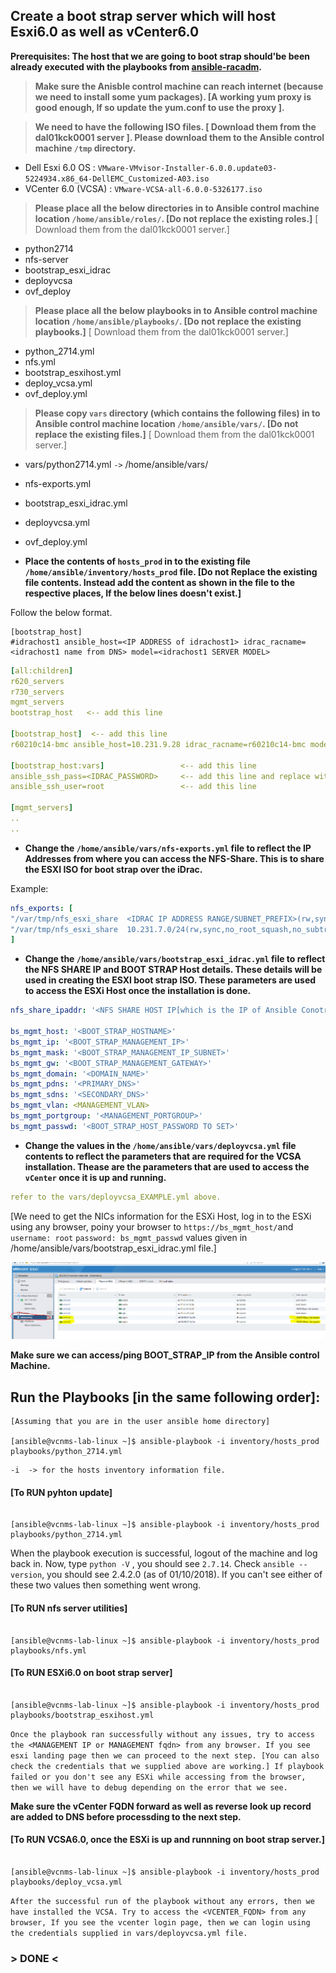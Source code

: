 ## Create a boot strap server which will host Esxi6.0 as well as vCenter6.0 


**Prerequisites: The host that we are going to boot strap should'be been already executed with the playbooks from [ansible-racadm](https://github.com/misteryiz/ansible-racadm).**


> **Make sure the Anisble control machine can reach internet (because we need to install some yum packages). [A working yum proxy is good enough, If so update the yum.conf to use the proxy ].**

> **We need to have the following ISO files. [ Download them from the dal01kck0001 server ]. Please download them to the Ansible control machine `/tmp` directory.**
* Dell Esxi 6.0 OS : `VMware-VMvisor-Installer-6.0.0.update03-5224934.x86_64-DellEMC_Customized-A03.iso`
* VCenter 6.0 (VCSA) : `VMware-VCSA-all-6.0.0-5326177.iso`

> **Please place all the below directories in to Ansible control machine location `/home/ansible/roles/`. [Do not replace the existing roles.]** [ Download them from the dal01kck0001 server.]
* python2714
* nfs-server
* bootstrap_esxi_idrac
* deployvcsa
* ovf_deploy

> **Please place all the below playbooks in to Ansible control machine location `/home/ansible/playbooks/`. [Do not replace the existing playbooks.]** [ Download them from the dal01kck0001 server.]
* python_2714.yml
* nfs.yml
* bootstrap_esxihost.yml
* deploy_vcsa.yml
* ovf_deploy.yml

> **Please copy `vars` directory (which contains the following files) in to Ansible control machine location `/home/ansible/vars/`. [Do not replace the existing files.]** [ Download them from the dal01kck0001 server.]
* vars/python2714.yml `->` /home/ansible/vars/
* nfs-exports.yml
* bootstrap_esxi_idrac.yml
* deployvcsa.yml
* ovf_deploy.yml

* **Place the contents of `hosts_prod` in to the existing file `/home/ansible/inventory/hosts_prod` file. [Do not Replace the existing file contents. Instead add the content as shown in the file to the respective places, If the below lines doesn't exist.]**

Follow the below format.
```
[bootstrap_host]
#idrachost1 ansible_host=<IP ADDRESS of idrachost1> idrac_racname=<idrachost1 name from DNS> model=<idrachost1 SERVER MODEL>
```

```yaml
[all:children]
r620_servers
r730_servers
mgmt_servers
bootstrap_host   <-- add this line

[bootstrap_host]  <-- add this line
r60210c14-bmc ansible_host=10.231.9.28 idrac_racname=r60210c14-bmc model=630   <-- add this line and change the values accrodingly.

[bootstrap_host:vars]                 <-- add this line
ansible_ssh_pass=<IDRAC_PASSWORD>     <-- add this line and replace with actual idrac password
ansible_ssh_user=root                 <-- add this line

[mgmt_servers]
..
..


```

* **Change the `/home/ansible/vars/nfs-exports.yml` file to reflect the IP Addresses from where you can access the NFS-Share. This is to share the ESXI ISO for boot strap over the iDrac.**

Example:
```yml
nfs_exports: [
"/var/tmp/nfs_esxi_share  <IDRAC IP ADDRESS RANGE/SUBNET_PREFIX>(rw,sync,no_root_squash,no_subtree_check)",
"/var/tmp/nfs_esxi_share  10.231.7.0/24(rw,sync,no_root_squash,no_subtree_check)",
]

```

* **Change the `/home/ansible/vars/bootstrap_esxi_idrac.yml` file to reflect the NFS SHARE IP and BOOT STRAP Host details. These details will be used in creating the ESXI boot strap ISO. These parameters are used to access the ESXi Host once the installation is done.**

```yml
nfs_share_ipaddr: '<NFS SHARE HOST IP[which is the IP of Ansible Conotrol Machine]>'

bs_mgmt_host: '<BOOT_STRAP_HOSTNAME>'
bs_mgmt_ip: '<BOOT_STRAP_MANAGEMENT_IP>'
bs_mgmt_mask: '<BOOT_STRAP_MANAGEMENT_IP_SUBNET>'
bs_mgmt_gw: '<BOOT_STRAP_MANAGEMENT_GATEWAY>'
bs_mgmt_domain: '<DOMAIN_NAME>'
bs_mgmt_pdns: '<PRIMARY_DNS>'
bs_mgmt_sdns: '<SECONDARY_DNS>'
bs_mgmt_vlan: <MANAGEMENT_VLAN>
bs_mgmt_portgroup: '<MANAGEMENT_PORTGROUP>'
bs_mgmt_passwd: '<BOOT_STRAP_HOST_PASSWORD TO SET>'

```

* **Change the values in the `/home/ansible/vars/deployvcsa.yml` file contents to reflect the parameters that are required for the VCSA installation. Thease are the parameters that are used to access the `vCenter` once it is up and running.**

```yml
refer to the vars/deployvcsa_EXAMPLE.yml above.
```
[We need to get the NICs information for the ESXi Host, log in to the ESXi using any browser, poiny your browser to `https://bs_mgmt_host/`and `username: root` `password: bs_mgmt_passwd` values given in /home/ansible/vars/bootstrap_esxi_idrac.yml file.]

![VMNic](VMNic.PNG)

**Make sure we can access/ping BOOT_STRAP_IP from the Ansible control Machine.**

## Run the Playbooks [in the same following order]:

```console
[Assuming that you are in the user ansible home directory]

[ansible@vcnms-lab-linux ~]$ ansible-playbook -i inventory/hosts_prod playbooks/python_2714.yml
```

```console
-i  -> for the hosts inventory information file.

```

#### [To RUN pyhton update]
```console

[ansible@vcnms-lab-linux ~]$ ansible-playbook -i inventory/hosts_prod playbooks/python_2714.yml

```
When the playbook execution is successful, logout of the machine and log back in. 
Now, type `python -V` , you should see `2.7.14`. Check `ansible --version`, you should see 2.4.2.0 (as of 01/10/2018). If you can't see either of these two values then something went wrong.


#### [To RUN nfs server utilities]
```console

[ansible@vcnms-lab-linux ~]$ ansible-playbook -i inventory/hosts_prod playbooks/nfs.yml
```
#### [To RUN ESXi6.0 on boot strap server]
```console

[ansible@vcnms-lab-linux ~]$ ansible-playbook -i inventory/hosts_prod playbooks/bootstrap_esxihost.yml

```
`Once the playbook ran successfully without any issues, try to access the <MANAGEMENT IP or MANAGEMENT fqdn> from any browser. If you see esxi landing page then we can proceed to the next step. [You can also check the credentials that we supplied above are working.] If playbook failed or you don't see any ESXi while accessing from the browser, then we will have to debug depending on the error that we see.`

**Make sure the vCenter FQDN forward as well as reverse look up record are added to DNS before processding to the next step.**


#### [To RUN VCSA6.0, once the ESXi is up and runnning on boot strap server.]
```console

[ansible@vcnms-lab-linux ~]$ ansible-playbook -i inventory/hosts_prod playbooks/deploy_vcsa.yml
```
`After the successful run of the playbook without any errors, then we have installed the VCSA. Try to access the <VCENTER_FQDN> from any browser, If you see the vcenter login page, then we can login using the credentials supplied in vars/deployvcsa.yml file.`

### > DONE <

